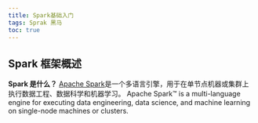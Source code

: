 ```yaml
---
title: Spark基础入门
tags: Sprak 黑马
toc: true
---
```


## Spark 框架概述

**Spark 是什么？**
[Apache Spark](https://spark.apache.org)是一个多语言引擎，用于在单节点机器或集群上执行数据工程、数据科学和机器学习。
Apache Spark™ is a multi-language engine for executing data engineering, data science, and machine learning on single-node machines or clusters.